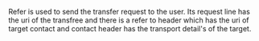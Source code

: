 Refer is used to send the transfer request to the user. Its request line has the uri of the transfree and there is a refer to header which has the uri of target contact and contact header has the transport detail's of the target.